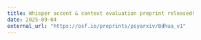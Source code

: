 ```yaml
---
title: Whisper accent & context evaluation preprint released!
date: 2025-09-04
external_url: "https://osf.io/preprints/psyarxiv/8dhua_v1"
---
```

